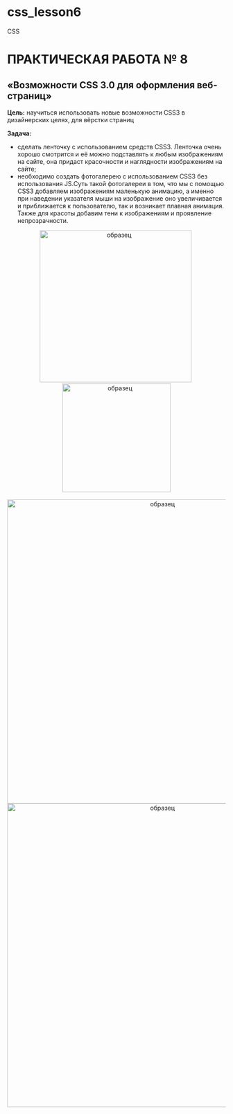 # css_lesson6
CSS

# ПРАКТИЧЕСКАЯ РАБОТА № 8

## «Возможности CSS 3.0 для оформления веб-страниц»

**Цель:** научиться использовать новые возможности CSS3 в дизайнерских целях, для вёрстки страниц

**Задача:** 
*  сделать ленточку с использованием средств CSS3. Ленточка очень хорошо смотрится и её можно подставлять к любым изображениям на сайте, она придаст красочности и наглядности изображениям на сайте;
* необходимо создать фотогалерею с использованием CSS3 без использования JS.Суть такой фотогалереи в том, что мы с помощью CSS3 добавляем изображениям маленькую анимацию, а именно при наведении указателя мыши на изображение оно увеличивается и приближается к пользователю, так и возникает плавная анимация. Также для красоты добавим тени к изображениям и проявление непрозрачности. 
<div align="center"><img src="https://github.com/fufaev/css_lesson6/blob/main/examples/ex2.png" alt="образец" width="350">&nbsp; <img src="https://github.com/fufaev/css_lesson6/blob/main/examples/ex1.png" alt="образец" width="250"><br><br>
<img src="https://github.com/fufaev/css_lesson6/blob/main/examples/ex3.png" alt="образец" width="700"><br><img src="https://github.com/fufaev/css_lesson6/blob/main/examples/ex4.png" alt="образец" width="700">
</div>
